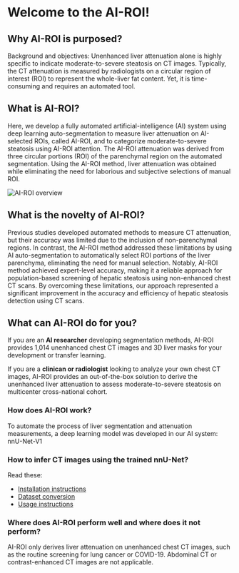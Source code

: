 # Welcome to the AI-ROI!

## Why AI-ROI is purposed?

Background and objectives: Unenhanced liver attenuation alone is highly specific to indicate moderate-to-severe steatosis on CT images. Typically, the CT attenuation is measured by radiologists on a circular region of interest (ROI) to represent the whole-liver fat content. Yet, it is time-consuming and requires an automated tool. 

## What is AI-ROI?

Here, we develop a fully automated artificial-intelligence (AI) system using deep learning auto-segmentation to measure liver attenuation on AI-selected ROIs, called AI-ROI, and to categorize moderate-to-severe steatosis using AI-ROI attention. The AI-ROI attenuation was derived from three circular portions (ROI) of the parenchymal region on the automated segmentation. Using the AI-ROI method, liver attenuation was obtained while eliminating the need for laborious and subjective selections of manual ROI.

![AI-ROI overview](documentation/nnU-Net_overview.png)

## What is the novelty of AI-ROI?

Previous studies developed automated methods to measure CT attenuation, but their accuracy was limited due to the inclusion of non-parenchymal regions. In contrast, the AI-ROI method addressed these limitations by using AI auto-segmentation to automatically select ROI portions of the liver parenchyma, eliminating the need for manual selection. Notably, AI-ROI method achieved expert-level accuracy, making it a reliable approach for population-based screening of hepatic steatosis using non-enhanced chest CT scans. By overcoming these limitations, our approach represented a significant improvement in the accuracy and efficiency of hepatic steatosis detection using CT scans.

## What can AI-ROI do for you?
If you are an **AI researcher** developing segmentation methods, AI-ROI provides 1,014 unenhanced chest CT images and 3D liver masks for your development or transfer learning.

If you are a **clinican or radiologist** looking to analyze your own chest CT images, AI-ROI provides an out-of-the-box solution to derive the unenhanced liver attenuation to assess moderate-to-severe steatosis on multicenter cross-national cohort.

### How does AI-ROI work?
To automate the process of liver segmentation and attenuation measurements, a deep learning model was developed in our AI system:  nnU-Net-V1

### How to infer CT images using the trained nnU-Net?
Read these:
- [Installation instructions](documentation/installation_instructions.md)
- [Dataset conversion](documentation/dataset_format.md)
- [Usage instructions](documentation/how_to_use_nnunet.md)


### Where does AI-ROI perform well and where does it not perform?
AI-ROI only derives liver attenuation on unenhanced chest CT images, such as the routine screening for lung cancer or COVID-19. Abdominal CT or contrast-enhanced CT images are not applicable.
